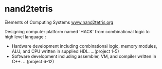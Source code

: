 # nand2tetris
Elements of Computing Systems
www.nand2tetris.org

Designing computer platform named 'HACK' from combinational logic to high level language :
- Hardware development including combinational logic, memory modules, ALU, and CPU written in supplied HDL.     ...(project 1-5)
- Software development including assembler, VM, and compiler written in C++.                                    ...(project 6-12)
